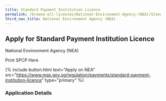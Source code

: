 ```yaml
---
title: Standard Payment Institution Licence
permalink: /browse-all-licences/National-Environment-Agency-(NEA)/Standard-Payment-Institution-Licence
third_nav_title: National Environment Agency (NEA)
---
```


## Apply for Standard Payment Institution Licence

National Environment Agency (NEA)

Print SPCP Here


{% include button.html text="Apply on NEA" src="https://www.mas.gov.sg/regulation/payments/standard-payment-institution-licence" type="primary" %}

### Application Details

